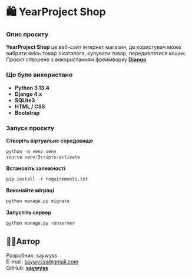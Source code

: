 # 🛍️ YearProject Shop

### Опис проєкту
**YearProject Shop** це веб-сайт інтернет магазин, де користувач може вибрати якісь товар з каталога, купувати товар, передивлятися кошик.   
Проєкт створено з використанням фреймворку **[Django](https://www.djangoproject.com/)**


### Що було використано

- **Python 3.13.4**
- **Django 4.x**
- **SQLite3** 
- **HTML / CSS**
- **Bootstrap**

### Запуск проєкту

**Створіть віртуальне середовище**
```py
python -m venv venv
source venv/Scripts/activate
```

**Встановіть залежності**
```py
pip install -r requirements.txt
```

**Виконайте міграці**
```py
python manage.py migrate
```

**Запустіть сервер**
```py
python manage.py runserver
```

## 🧑‍💻Автор

Розробник: saywyss  
E-mail: saywysss@gmail.com  
GitHub: **[saywyss](https://github.com/saywyss)**  





